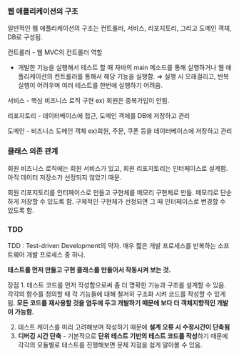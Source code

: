 ### 웹 애플리케이션의 구조

일반적인 웹 애플리케이션의 구조는 컨트롤러, 서비스, 리포지토리, 그리고 도메인 객체, DB로 구성됨.

컨트롤러 - 웹 MVC의 컨트롤러 역할

- 개발한 기능을 실행해서 테스트 할 때 자바의 main 메소드를 통해 실행하거나 웹 애플리케이션의 컨트롤러를 통해서 해당 기능을 실행함. ⇒ 실행 시 오래걸리고, 반복실행이 어려우며 여러 테스트를 한번에 실행하기 어려움.

서비스 - 핵심 비즈니스 로직 구현 ex) 회원은 중복가입이 안됨.

리포지토리 - 데이터베이스에 접근, 도메인 객체를 DB에 저장하고 관리

도메인 - 비즈니스 도메인 객체 ex)회원, 주문, 쿠폰 등을 데이터베이스에 저장하고 관리

### 클래스 의존 관계

회원 비즈니스 로직에는 회원 서비스가 있고, 회원 리포지토리는 인터페이스로 설계함. 아직 데이터 저장소가 선정되지 않았기 때문. 

회원 리포지토리를 인터페이스로 만들고 구현체를 메모리 구현체로 만듦. 메모리로 단순하게 저장할 수 있도록 함. 구체적인 구현체가 선정되면 그 때 인터페이스로 변경할 수 있도록 함.

### TDD

TDD : Test-driven Development의 약자. 매우 짧은 개발 프로세스를 반복하는 소프트웨어 개발 프로세스 중 하나.

**테스트를 먼저 만들고 구현 클래스를 만들어서 작동시켜 보는 것.**

장점 1. 테스트 코드를 먼저 작성함으로써 좀 더 명확한 기능과 구조를 설계할 수 있음. 각각의 함수를 정의할 때 각 기능들에 대해 철저히 구조화 시켜 코드를 작성할 수 있게 됨. **모든 코드를 재사용할 것을 염두에 두고 개발하기 때문에 보다 더 객체지향적인 개발이 가능함**.

2. 테스트 케이스를 미리 고려해보며 작성하기 때문에 **설계 오류 시 수정시간이 단축됨**
3. **디버깅 시간 단축** - 기본적으로 **단위 테스트 기반의 테스트 코드를 작성**하기 때문에 각각의 모듈별로 테스트를 진행해보면 문제 지점을 쉽게 알아볼 수 있음.